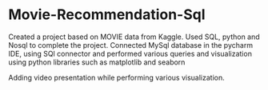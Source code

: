# Movie-Recommendation-Sql

Created a project based on MOVIE data from Kaggle.
Used SQL, python and Nosql to complete the project.
Connected MySql database in the pycharm IDE, using SQl connector and performed various queries and visualization using python libraries such as matplotlib and seaborn

Adding video presentation while performing various visualization.
